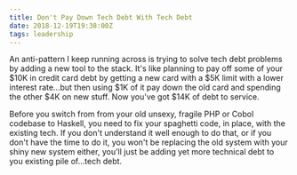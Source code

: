 ```yaml
---
title: Don't Pay Down Tech Debt With Tech Debt
date: 2018-12-19T19:38:00Z
tags: leadership
---
```

An anti-pattern I keep running across is trying to solve tech debt problems by 
adding a new tool to the stack. It's like planning to pay off some of your $10K 
in credit card debt by getting a new card with a $5K limit with a lower interest 
rate...but then using $1K of it pay down the old card and spending the other $4K 
on new stuff. Now you've got $14K of debt to service.

Before you switch from from your old unsexy, fragile PHP or Cobol codebase to 
Haskell, you need to fix your spaghetti code, in place, with the existing tech.  If you don't understand it well enough to do that, or if you don't have the time 
to do it, you won't be replacing the old system with your shiny new system 
either, you'll just be adding yet more technical debt to you existing pile 
of...tech debt.
